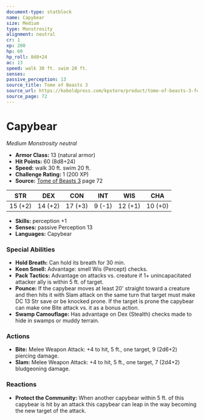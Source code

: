 ```yaml
---
document-type: statblock
name: Capybear
size: Medium
type: Monstrosity
alignment: neutral
cr: 1
xp: 200
hp: 60
hp_roll: 8d8+24
ac: 13
speed: walk 30 ft. swim 20 ft.
senses: 
passive_perception: 13
source_title: Tome of Beasts 3
source_url: https://koboldpress.com/kpstore/product/tome-of-beasts-3-for-5th-edition/
source_page: 72
---
```


# Capybear

*Medium* *Monstrosity* *neutral*

- **Armor Class:** 13 (natural armor)
- **Hit Points:** 60 (8d8+24)
- **Speed:** walk 30 ft. swim 20 ft.
- **Challenge Rating:** 1 (200 XP)
- **Source:** [Tome of Beasts 3](https://koboldpress.com/kpstore/product/tome-of-beasts-3-for-5th-edition/) page 72

| STR | DEX | CON | INT | WIS | CHA |
| --- | --- | --- | --- | --- | --- |
| 15 (+2) | 14 (+2) | 17 (+3) | 9 (-1) | 12 (+1) | 10 (+0) |

- **Skills:** perception +1
- **Senses:** passive Perception 13
- **Languages:** Capybear

### Special Abilities

- **Hold Breath:** Can hold its breath for 30 min.
- **Keen Smell:** Advantage: smell Wis (Percept) checks.
- **Pack Tactics:** Advantage on attacks vs. creature if 1+ unincapacitated attacker ally is within 5 ft. of target.
- **Pounce:** If the capybear moves at least 20' straight toward a creature and then hits it with Slam attack on the same turn that target must make DC 13 Str save or be knocked prone. If the target is prone the capybear can make one Bite attack vs. it as a bonus action.
- **Swamp Camouflage:** Has advantage on Dex (Stealth) checks made to hide in swamps or muddy terrain.

### Actions

- **Bite:** Melee Weapon Attack: +4 to hit, 5 ft., one target, 9 (2d6+2) piercing damage.
- **Slam:** Melee Weapon Attack: +4 to hit, 5 ft., one target, 7 (2d4+2) bludgeoning damage.

### Reactions

- **Protect the Community:** When another capybear within 5 ft. of this capybear is hit by an attack this capybear can leap in the way becoming the new target of the attack.
